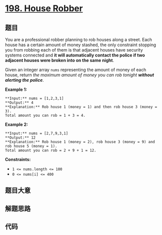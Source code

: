 # [198. House Robber](https://leetcode.com/problems/house-robber)

## 题目

You are a professional robber planning to rob houses along a street. Each
house has a certain amount of money stashed, the only constraint stopping you
from robbing each of them is that adjacent houses have security systems
connected and **it will automatically contact the police if two adjacent
houses were broken into on the same night**.

Given an integer array `nums` representing the amount of money of each house,
return _the maximum amount of money you can rob tonight **without alerting the
police**_.



**Example 1:**

    
    
    **Input:** nums = [1,2,3,1]
    **Output:** 4
    **Explanation:** Rob house 1 (money = 1) and then rob house 3 (money = 3).
    Total amount you can rob = 1 + 3 = 4.
    

**Example 2:**

    
    
    **Input:** nums = [2,7,9,3,1]
    **Output:** 12
    **Explanation:** Rob house 1 (money = 2), rob house 3 (money = 9) and rob house 5 (money = 1).
    Total amount you can rob = 2 + 9 + 1 = 12.
    



**Constraints:**

  * `1 <= nums.length <= 100`
  * `0 <= nums[i] <= 400`


## 题目大意

## 解题思路

## 代码

```javascript

```
